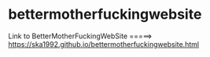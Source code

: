 # bettermotherfuckingwebsite

Link to BetterMotherFuckingWebSite =====> https://ska1992.github.io/bettermotherfuckingwebsite.html
